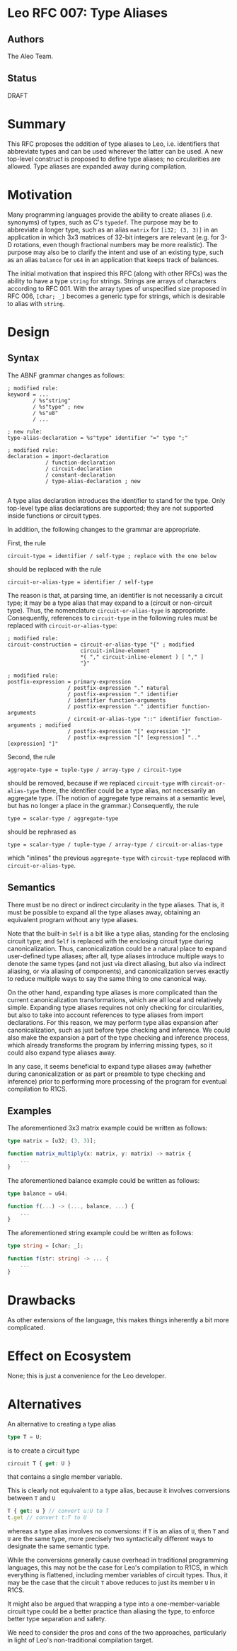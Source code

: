 # Leo RFC 007: Type Aliases

## Authors

The Aleo Team.

## Status

DRAFT

# Summary

This RFC proposes the addition of type aliases to Leo,
i.e. identifiers that abbreviate types and can be used wherever the latter can be used.
A new top-level construct is proposed to define type aliases; no circularities are allowed.
Type aliases are expanded away during compilation.

# Motivation

Many programming languages provide the ability to create aliases (i.e. synonyms) of types, such as C's `typedef`.
The purpose may be to abbreviate a longer type,
such as an alias `matrix` for `[i32; (3, 3)]` in an application in which 3x3 matrices of 32-bit integers are relevant
(e.g. for 3-D rotations, even though fractional numbers may be more realistic).
The purpose may also be to clarify the intent and use of an existing type,
such as an alias `balance` for `u64` in an application that keeps track of balances.

The initial motivation that inspired this RFC (along with other RFCs)
was the ability to have a type `string` for strings.
Strings are arrays of characters according to RFC 001.
With the array types of unspecified size proposed in RFC 006,
`[char; _]` becomes a generic type for strings, which is desirable to alias with `string`.

# Design

## Syntax

The ABNF grammar changes as follows:
```
; modified rule:
keyword = ...
        / %s"string"
        / %s"type" ; new
        / %s"u8"
        / ...

; new rule:
type-alias-declaration = %s"type" identifier "=" type ";"

; modified rule:
declaration = import-declaration
            / function-declaration
            / circuit-declaration
            / constant-declaration
            / type-alias-declaration ; new


```

A type alias declaration introduces the identifier to stand for the type.
Only top-level type alias declarations are supported;
they are not supported inside functions or circuit types.

In addition, the following changes to the grammar are appropriate.

First, the rule
```
circuit-type = identifier / self-type ; replace with the one below
```
should be replaced with the rule
```
circuit-or-alias-type = identifier / self-type
```
The reason is that, at parsing time, an identifier is not necessarily a circuit type;
it may be a type alias that may expand to a (circuit or non-circuit type).
Thus, the nomenclature `circuit-or-alias-type` is appropriate.
Consequently, references to `circuit-type` in the following rules must be replaced with `circuit-or-alias-type`:
```
; modified rule:
circuit-construction = circuit-or-alias-type "{" ; modified
                       circuit-inline-element
                       *( "," circuit-inline-element ) [ "," ]
                       "}"

; modified rule:
postfix-expression = primary-expression
                   / postfix-expression "." natural
                   / postfix-expression "." identifier
                   / identifier function-arguments
                   / postfix-expression "." identifier function-arguments
                   / circuit-or-alias-type "::" identifier function-arguments ; modified
                   / postfix-expression "[" expression "]"
                   / postfix-expression "[" [expression] ".." [expression] "]"
```

Second, the rule
```
aggregate-type = tuple-type / array-type / circuit-type
```
should be removed, because if we replaced `circuit-type` with `circuit-or-alias-type` there,
the identifier could be a type alias, not necessarily an aggregate type.
(The notion of aggregate type remains at a semantic level, but has no longer a place in the grammar.)
Consequently, the rule
```
type = scalar-type / aggregate-type
```
should be rephrased as
```
type = scalar-type / tuple-type / array-type / circuit-or-alias-type
```
which "inlines" the previous `aggregate-type` with `circuit-type` replaced with `circuit-or-alias-type`.

## Semantics

There must be no direct or indirect circularity in the type aliases.
That is, it must be possible to expand all the type aliases away,
obtaining an equivalent program without any type aliases.

Note that the built-in `Self` is a bit like a type alias, standing for the enclosing circuit type;
and `Self` is replaced with the enclosing circuit type during canonicalization.
Thus, canonicalization could be a natural place to expand user-defined type aliases;
after all, type aliases introduce multiple ways to denote the same types
(and not just via direct aliasing, but also via indirect aliasing, or via aliasing of components),
and canonicalization serves exactly to reduce multiple ways to say the same thing to one canonical way.

On the other hand, expanding type aliases is more complicated than the current canonicalization transformations,
which are all local and relatively simple.
Expanding type aliases requires not only checking for circularities,
but also to take into account references to type aliases from import declarations.
For this reason, we may perform type alias expansion after canonicalization,
such as just before type checking and inference.
We could also make the expansion a part of the type checking and inference process,
which already transforms the program by inferring missing types,
so it could also expand type aliases away.

In any case, it seems beneficial to expand type aliases away
(whether during canonicalization or as part or preamble to type checking and inference)
prior to performing more processing of the program for eventual compilation to R1CS.

## Examples

The aforementioned 3x3 matrix example could be written as follows:
```ts
type matrix = [u32; (3, 3)];

function matrix_multiply(x: matrix, y: matrix) -> matrix {
    ...
}
```

The aforementioned balance example could be written as follows:
```ts
type balance = u64;

function f(...) -> (..., balance, ...) {
    ...
}
```

The aforementioned string example could be written as follows:
```ts
type string = [char; _];

function f(str: string) -> ... {
    ...
}
```

# Drawbacks

As other extensions of the language, this makes things inherently a bit more complicated.

# Effect on Ecosystem

None; this is just a convenience for the Leo developer.

# Alternatives

An alternative to creating a type alias
```ts
type T = U;
```
is to create a circuit type
```ts
circuit T { get: U }
```
that contains a single member variable.

This is clearly not equivalent to a type alias, because it involves conversions between `T` and `U`
```ts
T { get: u } // convert u:U to T
t.get // convert t:T to U
```
whereas a type alias involves no conversions:
if `T` is an alias of `U`, then `T` and `U` are the same type,
more precisely two syntactically different ways to designate the same semantic type.

While the conversions generally cause overhead in traditional programming languages,
this may not be the case for Leo's compilation to R1CS,
in which everything is flattened, including member variables of circuit types.
Thus, it may be the case that the circuit `T` above reduces to just its member `U` in R1CS.

It might also be argued that wrapping a type into a one-member-variable circuit type
could be a better practice than aliasing the type, to enforce better type separation and safety.

We need to consider the pros and cons of the two approaches,
particularly in light of Leo's non-traditional compilation target.
